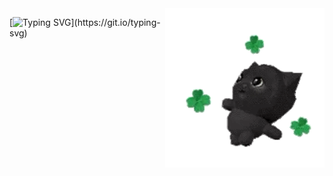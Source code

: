 <img align="right" src="./1.gif" width="255">

[![Typing SVG](https://readme-typing-svg.demolab.com/?lines=HELLO!+IT'S+PSYCH+&color=75FB4C&background=&vCenter=true&font="Oswald")](https://git.io/typing-svg)

<!-- ![Anurag's GitHub stats](https://github-readme-stats.vercel.app/api?username=p5ych2022&show_icons=true&bg_color=75FB4C&title_color=092e2b&center=true&text_color=092e2b&icon_color=092e2b&font="Oswald") -->

<!-- [![Ashutosh's github activity graph](https://github-readme-activity-graph.vercel.app/graph?username=p5ych2022&bg_color=75FB4C&color=092e2b&line=092e2b&point=092e2b&area=true&hide_border=true&center=true&font="Oswald")](https://github.com/ashutosh00710/github-readme-activity-graph) -->
